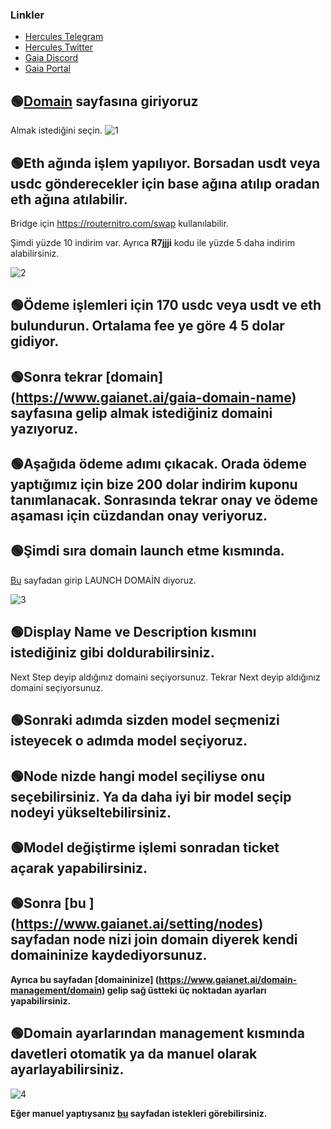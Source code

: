 ### Linkler
 * [Hercules Telegram](https://t.me/HerculesNodeTG)
 * [Hercules Twitter](https://twitter.com/Herculesnode)
 * [Gaia Discord](https://discord.com/invite/gaianet-ai)
 * [Gaia Portal](https://gaianet.ai/reward?invite_code=R7jjji)




## 🟢[Domain](https://www.gaianet.ai/gaia-domain-name) sayfasına giriyoruz

Almak istediğini seçin.
![1](https://github.com/user-attachments/assets/7607ec90-fa17-4ba2-a943-03d28c9d09d9)


## 🟢Eth ağında işlem yapılıyor. Borsadan usdt veya usdc gönderecekler için base ağına atılıp oradan  eth ağına atılabilir. 
Bridge için https://routernitro.com/swap kullanılabilir.

Şimdi yüzde 10 indirim var. Ayrıca **R7jjji** kodu ile yüzde 5 daha indirim alabilirsiniz.

![2](https://github.com/user-attachments/assets/2192c287-40b8-4a0a-bb6b-6aad15c2a6ca)


## 🟢Ödeme işlemleri için 170 usdc veya usdt ve eth bulundurun. Ortalama fee ye göre 4 5 dolar gidiyor.

## 🟢Sonra tekrar [domain] (https://www.gaianet.ai/gaia-domain-name) sayfasına gelip almak istediğiniz domaini yazıyoruz.
## 🟢Aşağıda ödeme adımı çıkacak. Orada ödeme yaptığımız için bize 200 dolar indirim kuponu tanımlanacak. Sonrasında tekrar onay ve ödeme aşaması için cüzdandan onay veriyoruz. 


## 🟢Şimdi sıra domain launch etme kısmında. 
[Bu](https://www.gaianet.ai/domain-management/domain) sayfadan girip LAUNCH DOMAİN diyoruz.

![3](https://github.com/user-attachments/assets/141e42f3-ef4d-44df-8e08-aeafd9a47725)



## 🟢Display Name  ve Description kısmını istediğiniz gibi doldurabilirsiniz.
Next Step deyip aldığınız domaini seçiyorsunuz. Tekrar Next deyip aldığınız domaini seçiyorsunuz. 

## 🟢Sonraki adımda sizden model seçmenizi isteyecek o adımda model seçiyoruz. 
## 🟢Node nizde hangi model seçiliyse onu seçebilirsiniz. Ya da daha iyi bir model seçip nodeyi yükseltebilirsiniz.
## 🟢Model değiştirme işlemi sonradan ticket açarak yapabilirsiniz.

## 🟢Sonra [bu ] (https://www.gaianet.ai/setting/nodes) sayfadan node nizi join domain diyerek kendi domaininize kaydediyorsunuz. 


**Ayrıca bu sayfadan [domaininize] (https://www.gaianet.ai/domain-management/domain) gelip sağ üstteki üç noktadan ayarları yapabilirsiniz.**
## 🟢Domain ayarlarından management kısmında davetleri otomatik ya da manuel olarak ayarlayabilirsiniz.
![4](https://github.com/user-attachments/assets/e66a56df-d24b-409f-9d31-c33bd2e81ffa)



**Eğer manuel yaptıysanız [bu](https://www.gaianet.ai/setting/domain-info?domain=674&tab=join_request) sayfadan istekleri görebilirsiniz.**
